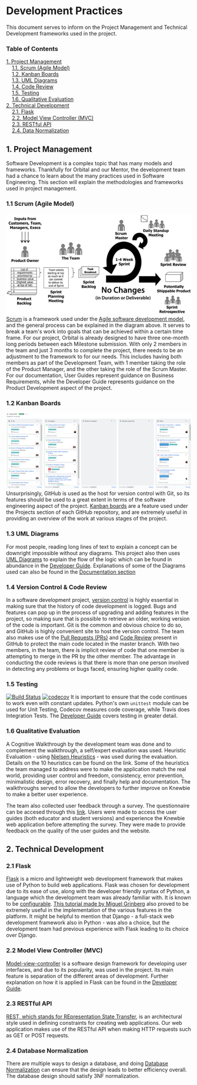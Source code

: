 # Development Practices
This document serves to inform on the Project Management and Technical Development frameworks used in the project.
### Table of Contents
[1. Project Management](#project)<br>
&nbsp; &nbsp; [1.1. Scrum (Agile Model)](#scrum)<br>
&nbsp; &nbsp; [1.2. Kanban Boards](#kanban)<br>
&nbsp; &nbsp; [1.3. UML Diagrams](#uml)<br>
&nbsp; &nbsp; [1.4. Code Review](#code)<br>
&nbsp; &nbsp; [1.5. Testing](#testing)<br>
&nbsp; &nbsp; [1.6. Qualitative Evaluation](#eval)<br>
[2. Technical Development](#tech)<br>
&nbsp; &nbsp; [2.1. Flask](#flask)<br>
&nbsp; &nbsp; [2.2. Model View Controller (MVC)](#mvc)<br>
&nbsp; &nbsp; [2.3. RESTful API](#rest)<br>
&nbsp; &nbsp; [2.4. Data Normalization](#normal)<br>

## 1. Project Management <a name="project">
Software Development is a complex topic that has many models and frameworks. Thankfully for Orbital and our Mentor, the development team had a chance to learn about the many practices used in Software Engineering.
This section will explain the methodologies and frameworks used in project management.
### 1.1 Scrum (Agile Model) <a name="scrum">
![Scrum](/docs/images/Scrum.png)<br>
[Scrum](https://en.wikipedia.org/wiki/Scrum_(software_development)) is a framework used under the [Agile software development model](https://en.wikipedia.org/wiki/Agile_software_development), 
and the general process can be explained in the diagram above. It serves to break a team's work into goals that can be achieved within a certain time frame.
For our project, Orbital is already designed to have three one-month long periods between each Milestone submission. 
With only 2 members in the team and just 3 months to complete the project, there needs to be an adjustment to the framework to for our needs. 
This includes having both members as part of the Development Team, with 1 member taking the role of the Product Manager, and the other taking the role of the Scrum Master.
For our documentation, User Guides represent guidance on Business Requirements, while the Developer Guide represents guidance on the Product Development aspect of the project.

### 1.2 Kanban Boards <a name="kanban">
![Kanban](/docs/images/Kanban.png)<br>
Unsurprisingly, GitHub is used as the host for version control with Git, so its features should be used to a great extent in terms of the software engineering aspect of the project.
[Kanban boards](https://en.wikipedia.org/wiki/Kanban_board) are a feature used under the Projects section of each GitHub repository, and are extremely useful in providing an overview of the work at various stages of the project.

### 1.3 UML Diagrams <a name="uml">
For most people, reading long lines of text to explain a concept can be downright impossible without any diagrams. 
This project also then uses [UML Diagrams](https://en.wikipedia.org/wiki/Unified_Modeling_Language) to explain the flow of the logic which can be found in abundance in the [Developer Guide](/docs/DeveloperGuide.md).
Explanations of some of the Diagrams used can also be found in the [Documentation section](/docs/DeveloperGuide.md#doc)

### 1.4 Version Control & Code Review <a name="code">
In a software development project, [version control](https://en.wikipedia.org/wiki/Version_control) is highly essential in making sure that the history of code development is logged.
Bugs and features can pop up in the process of upgrading and adding features in the project, so making sure that is possible to retrieve an older, working version of the code is important.
Git is the common and obvious choice to do so, and GitHub is highly convenient site to host the version control. 
The team also makes use of the [Pull Requests (PRs)](https://help.github.com/en/github/collaborating-with-issues-and-pull-requests/about-pull-requests) 
and [Code Review](https://help.github.com/en/github/collaborating-with-issues-and-pull-requests/about-pull-request-reviews) present in GitHub to protect the main code located in the master branch.
With two members, in the team, there is implicit review of code that one member is attempting to merge in the PR by the other member.
The advantage in conducting the code reviews is that there is more than one person involved in detecting any problems or bugs faced, ensuring higher quality code.

### 1.5 Testing <a name="testing">
[![Build Status](https://travis-ci.org/Orbital-Knewbie/Knewbie.svg?branch=master)](https://travis-ci.org/Orbital-Knewbie/Knewbie)
[![codecov](https://codecov.io/gh/Orbital-Knewbie/Knewbie/branch/master/graph/badge.svg)](https://codecov.io/gh/Orbital-Knewbie/Knewbie)
It is important to ensure that the code continues to work even with constant updates. Python's own `unittest` module can be used for Unit Testing, Codecov measures code coverage, while Travis does Integration Tests.
The [Developer Guide](/docs/DeveloperGuide.md#test) covers testing in greater detail.

### 1.6 Qualitative Evaluation <a name="eval">
A Cognitive Walkthrough by the development team was done and to complement the walkthrough, a self/expert evaluation was used. Heuristic Evaluation - using [Nielsen Heuristics](https://www.nngroup.com/articles/ten-usability-heuristics/) - was used during the evaluation. Details on the 10 heuristics can be found on the link. 
Some of the heuristics the team managed to address were to make the application match the real world, providing user control and freedom, consistency, error prevention, minimalistic design, error recovery, and finally help and documentation. The walkthroughs served to allow the developers to further improve on Knewbie to make a better user experience.
  
The team also collected user feedback through a survey. The questionnaire can be accesed through this [link](https://forms.gle/JtSU6TJ2DVuC1wHv7). Users were made to access the user guides (both educator and student versions) and experience the Knewbie web application before attempting the survey. They were made to provide feedback on the quality of the user guides and the website.

## 2. Technical Development <a name="tech">
### 2.1 Flask <a name="flask">
[Flask](https://flask.palletsprojects.com/en/1.1.x/) is a micro and lightweight web development framework that makes use of Python to build web applications. 
Flask was chosen for development due to its ease of use, along with the developer friendly syntax of Python, a language which the development team was already familiar with.
It is known to be [configurable](https://flask.palletsprojects.com/en/1.1.x/foreword/#what-does-micro-mean).
[This tutorial made by Miguel Grinberg](https://blog.miguelgrinberg.com/post/the-flask-mega-tutorial-part-i-hello-world) also proved to be extremely useful in the implementation of the various features in the platform.
It might be helpful to mention that Django - a full-stack web development framework also in Python - was also a choice, but the development team had previous experience with Flask leading to its choice over Django.

### 2.2 Model View Controller (MVC) <a name="mvc">
[Model-view-controller](https://en.wikipedia.org/wiki/Model%E2%80%93view%E2%80%93controller) is a software design framework for developing user interfaces, and due to its popularity, was used in the project.
Its main feature is separation of the different areas of development.
Further explanation on how it is applied in Flask can be found in the [Developer Guide](DeveloperGuide.md#arch).

### 2.3 RESTful API <a name="rest">
[REST, which stands for REpresentation State Transfer](https://en.wikipedia.org/wiki/Representational_state_transfer), is an architectural style used in defining constraints for creating web applications.
Our web application makes use of the RESTful API when making HTTP requests such as GET or POST requests.

### 2.4 Database Normalization <a name="normal">
There are multiple ways to design a database, and doing [Database Normalization](https://en.wikipedia.org/wiki/Database_normalization) can ensure that the design leads to better efficiency overall.
The database design should satisfy 3NF normalization.
